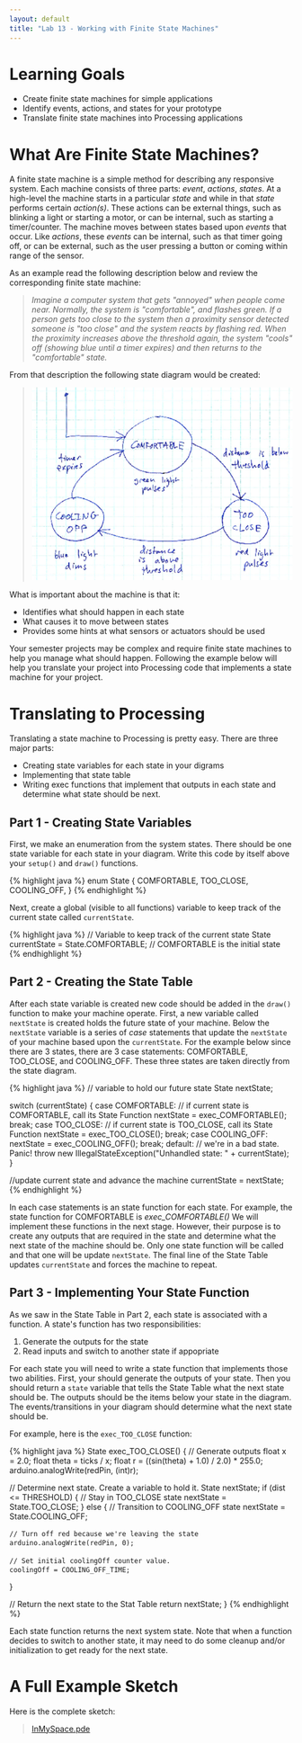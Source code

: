 ```yaml
---
layout: default
title: "Lab 13 - Working with Finite State Machines"
---
```


# Learning Goals
* Create finite state machines for simple applications
* Identify events, actions, and states for your prototype
* Translate finite state machines into Processing applications

# What Are Finite State Machines?

A finite state machine is a simple method for describing any responsive system. Each machine consists of three parts: <i>event</i>, <i>actions</i>, <i>states</i>. At a high-level the machine starts in a particular <i>state</i> and while in that <i>state</i> performs certain <i>action(s)</i>. These actions can be external things, such as blinking a light or starting a motor, or can be internal, such as starting a timer/counter. The machine moves between states based upon <i>events</i> that occur. Like <i>actions</i>, these <i>events</i> can be internal, such as that timer going off, or can be external, such as the user pressing a button or coming within range of the sensor.

As an example read the following description below and review the corresponding finite state machine:

><i>Imagine a computer system that gets "annoyed" when people come near. Normally, the system is "comfortable", and flashes green.  If a person gets too close to the system then a proximity sensor detected someone is "too close" and the system reacts by flashing red.  When the proximity increases above the threshold again, the system "cools" off (showing blue until a timer expires) and then returns to the "comfortable" state.</i>

From that description the following state diagram would be created:

> ![State diagram](../img/statemachine/stateDiagram.png)

What is important about the machine is that it:
* Identifies what should happen in each state 
* What causes it to move between states
* Provides some hints at what sensors or actuators should be used

Your semester projects may be complex and require finite state machines to help you manage what should happen. Following the example below will help you translate your project into Processing code that implements a state machine for your project.

# Translating to Processing

Translating a state machine to Processing is pretty easy. There are three major parts:
* Creating state variables for each state in your digrams
* Implementing that state table
* Writing exec functions that implement that outputs in each state and determine what state should be next. 


## Part 1 - Creating State Variables
First, we make an enumeration from the system states. There should be one state variable for each state in your diagram. Write this code by itself above your `setup()` and `draw()` functions.

{% highlight java %}
enum State {
  COMFORTABLE,
  TOO_CLOSE,
  COOLING_OFF,
}
{% endhighlight %}

Next, create a global (visible to all functions) variable to keep track of the current state called `currentState`.

{% highlight java %}
// Variable to keep track of the current state
State currentState = State.COMFORTABLE; // COMFORTABLE is the initial state
{% endhighlight %}

## Part 2 - Creating the State Table

After each state variable is created new code should be added in the `draw()` function to make your machine operate. First, a new variable called `nextState` is created holds the future state of your machine. Below the `nextState` variable is a series of <i>case</i> statements that update the `nextState` of your machine based upon the `currentState`. For the example below since there are 3 states, there are 3 case statements: COMFORTABLE, TOO_CLOSE, and COOLING_OFF. These three states are taken directly from the state diagram.

{% highlight java %}
// variable to hold our future state
State nextState;

switch (currentState) {
  case COMFORTABLE:
    // if current state is COMFORTABLE, call its State Function
    nextState = exec_COMFORTABLE();
    break;
  case TOO_CLOSE:
    // if current state is TOO_CLOSE, call its State Function
    nextState = exec_TOO_CLOSE();
    break;
  case COOLING_OFF:
    nextState = exec_COOLING_OFF();
    break;
  default:
    // we're in a bad state. Panic!
    throw new IllegalStateException("Unhandled state: " + currentState);
}

//update current state and advance the machine
currentState = nextState;
{% endhighlight %}

In each case statements is an state function for each state. For example, the state function for COMFORTABLE is <i>exec_COMFORTABLE()</i> We will implement these functions in the next stage. However, their purpose is to create any outputs that are required in the state and determine what the next state of the machine should be. Only one state function will be called and that one will be update `nextState`. The final line of the State Table updates `currentState` and forces the machine to repeat.

## Part 3 - Implementing Your State Function
As we saw in the State Table in Part 2, each state is associated with a function.  A state's function has two responsibilities:

1. Generate the outputs for the state
2. Read inputs and switch to another state if appopriate

For each state you will need to write a state function that implements those two abilities. First, your should generate the outputs of your state. Then you should return a `state` variable that tells the State Table what the next state should be. The outputs should be the items below your state in the diagram. The events/transitions in your diagram should determine what the next state should be.

For example, here is the `exec_TOO_CLOSE` function:

{% highlight java %}
State exec_TOO_CLOSE() {
  // Generate outputs
  float x = 2.0;
  float theta = ticks / x;
  float r = ((sin(theta) + 1.0) / 2.0) * 255.0;
  arduino.analogWrite(redPin, (int)r);
  
  // Determine next state. Create a variable to hold it.
  State nextState;
  if (dist <= THRESHOLD) {
    // Stay in TOO_CLOSE state
    nextState = State.TOO_CLOSE;
  } else {
    // Transition to COOLING_OFF state
    nextState = State.COOLING_OFF;
    
    // Turn off red because we're leaving the state
    arduino.analogWrite(redPin, 0);
    
    // Set initial coolingOff counter value.
    coolingOff = COOLING_OFF_TIME;
  }
  
  // Return the next state to the Stat Table
  return nextState;
}
{% endhighlight %}

Each state function returns the next system state.  Note that when a function decides to switch to another state, it may need to do some cleanup and/or initialization to get ready for the next state.

# A Full Example Sketch
Here is the complete sketch:

> [InMySpace.pde](https://github.com/ycpcs/fys100-fall2017/blob/gh-pages/labs/InMySpace.pde)
